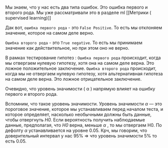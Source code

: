 Мы знаем, что у нас есть два типа ошибок. Это ошибка первого и второго рода. Мы уже рассматривали это в разделе ml [[Метрики ( supervised  learning)]] 

Дак вот, `ошибка первого рода` - это `False Positive`. То есть мы отклоняем значение, которое на самом деле верно. 

`Ошибка второго рода` - это `True negative`. То есть мы принимаем значение как действительное, но при этом оно не верно.  

В рамках тестирование гипотез : `Ошибка первого рода` происходит, когда мы отвергаем нулевую гипотезу, хотя она на самом деле верна. Это ложное положительное заключение. `Ошибка второго рода` происходит, когда мы не отвергаем нулевую гипотезу, хотя альтернативная гипотеза на самом деле верна. Это ложное отрицательное заключение.

Очевидно, что уровень значимости ( α ) напрямую влияет на ошибку первого и второго рода. 

Вспомним, что такое уровень значимости. Уровень значимости _α_ — это пороговое значение, которое мы устанавливаем перед началом теста, и которое определяет, насколько необычными должны быть данные, чтобы отвергнуть _H0._ Если вероятность получить наблюдаемые данные, предполагая, что _H0_ верна, меньше _α_ , то мы отвергаем H0. По дефолту _α_ устанавливается на уровне 0.05. Крч, мы говорим, что доверительный интервал у нас 95% => что уровень значимости 5% то есть 0.05.

